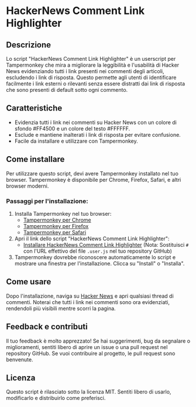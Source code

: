 # HackerNews Comment Link Highlighter

## Descrizione
Lo script "HackerNews Comment Link Highlighter" è un userscript per Tampermonkey che mira a migliorare la leggibilità e l'usabilità di Hacker News evidenziando tutti i link presenti nei commenti degli articoli, escludendo i link di risposta. Questo permette agli utenti di identificare facilmente i link esterni o rilevanti senza essere distratti dai link di risposta che sono presenti di default sotto ogni commento.

## Caratteristiche
- Evidenzia tutti i link nei commenti su Hacker News con un colore di sfondo #FF4500 e un colore del testo #FFFFFF.
- Esclude e mantiene inalterati i link di risposta per evitare confusione.
- Facile da installare e utilizzare con Tampermonkey.

## Come installare
Per utilizzare questo script, devi avere Tampermonkey installato nel tuo browser. Tampermonkey è disponibile per Chrome, Firefox, Safari, e altri browser moderni.

### Passaggi per l'installazione:
1. Installa Tampermonkey nel tuo browser:
    - [Tampermonkey per Chrome](https://tampermonkey.net/?ext=dhdg&browser=chrome)
    - [Tampermonkey per Firefox](https://tampermonkey.net/?ext=dhdg&browser=firefox)
    - [Tampermonkey per Safari](https://tampermonkey.net/?ext=dhdg&browser=safari)
2. Apri il link dello script "HackerNews Comment Link Highlighter":
    - [Installare HackerNews Comment Link Highlighter](#)
    (Nota: Sostituisci `#` con l'URL effettivo del file `.user.js` nel tuo repository GitHub)
3. Tampermonkey dovrebbe riconoscere automaticamente lo script e mostrare una finestra per l'installazione. Clicca su "Install" o "Installa".

## Come usare
Dopo l'installazione, naviga su [Hacker News](https://news.ycombinator.com/) e apri qualsiasi thread di commenti. Noterai che tutti i link nei commenti sono ora evidenziati, rendendoli più visibili mentre scorri la pagina.

## Feedback e contributi
Il tuo feedback è molto apprezzato! Se hai suggerimenti, bug da segnalare o miglioramenti, sentiti libero di aprire un issue o una pull request nel repository GitHub. Se vuoi contribuire al progetto, le pull request sono benvenute.

## Licenza
Questo script è rilasciato sotto la licenza MIT. Sentiti libero di usarlo, modificarlo e distribuirlo come preferisci.
